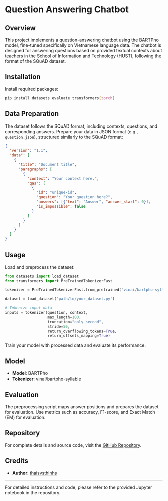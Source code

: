 # Question Answering Chatbot

## Overview
This project implements a question-answering chatbot using the BARTPho model, fine-tuned specifically on Vietnamese language data. The chatbot is designed for answering questions based on provided textual contexts about teachers in the School of Information and Technology (HUST), following the format of the SQuAD dataset.

## Installation

Install required packages:

```bash
pip install datasets evaluate transformers[torch]
```

## Data Preparation
The dataset follows the SQuAD format, including contexts, questions, and corresponding answers. Prepare your data in JSON format (e.g., `question.json`), structured similarly to the SQuAD format:

```json
{
  "version": "1.1",
  "data": [
    {
      "title": "Document title",
      "paragraphs": [
        {
          "context": "Your context here.",
          "qas": [
            {
              "id": "unique-id",
              "question": "Your question here?",
              "answers": [{"text": "Answer", "answer_start": 0}],
              "is_impossible": false
            }
          ]
        }
      ]
    }
  ]
}
```

## Usage

Load and preprocess the dataset:

```python
from datasets import load_dataset
from transformers import PreTrainedTokenizerFast

tokenizer = PreTrainedTokenizerFast.from_pretrained("vinai/bartpho-syllable")

dataset = load_dataset('path/to/your_dataset.py')

# Tokenize input data
inputs = tokenizer(question, context,
                   max_length=100,
                   truncation="only_second",
                   stride=50,
                   return_overflowing_tokens=True,
                   return_offsets_mapping=True)
```

Train your model with processed data and evaluate its performance.

## Model
- **Model**: BARTPho
- **Tokenizer**: vinai/bartpho-syllable

## Evaluation

The preprocessing script maps answer positions and prepares the dataset for evaluation. Use metrics such as accuracy, F1-score, and Exact Match (EM) for evaluation.

## Repository
For complete details and source code, visit the [GitHub Repository](https://github.com/thaisvsthinhs/Question-Answering-Chatbot).

## Credits
- **Author**: [thaisvsthinhs](https://github.com/thaisvsthinhs)

---

For detailed instructions and code, please refer to the provided Jupyter notebook in the repository.

